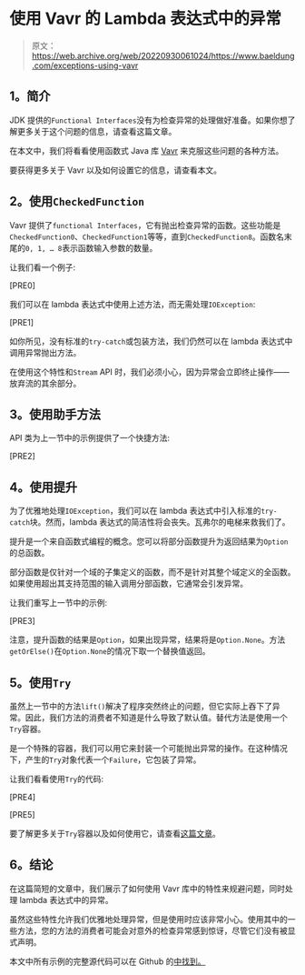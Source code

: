 # 使用 Vavr 的 Lambda 表达式中的异常

> 原文：<https://web.archive.org/web/20220930061024/https://www.baeldung.com/exceptions-using-vavr>

## **1。简介**

JDK 提供的`Functional Interfaces`没有为检查异常的处理做好准备。如果你想了解更多关于这个问题的信息，请查看这篇文章。

在本文中，我们将看看使用函数式 Java 库 [Vavr](https://web.archive.org/web/20221017183240/http://www.vavr.io/) 来克服这些问题的各种方法。

要获得更多关于 Vavr 以及如何设置它的信息，请查看本文。

## **2。使用`CheckedFunction`**

Vavr 提供了`functional Interfaces`，它有抛出检查异常的函数。这些功能是`CheckedFunction0`、`CheckedFunction1`等等，直到`CheckedFunction8`。函数名末尾的`0, 1, … 8`表示函数输入参数的数量。

让我们看一个例子:

[PRE0]

我们可以在 lambda 表达式中使用上述方法，而无需处理`IOException`:

[PRE1]

如你所见，没有标准的`try-catch`或包装方法，我们仍然可以在 lambda 表达式中调用异常抛出方法。

在使用这个特性和`Stream` API 时，我们必须小心，因为异常会立即终止操作——放弃流的其余部分。

## **3。使用助手方法**

API 类为上一节中的示例提供了一个快捷方法:

[PRE2]

## **4。使用提升**

为了优雅地处理`IOException`，我们可以在 lambda 表达式中引入标准的`try-catch`块。然而，lambda 表达式的简洁性将会丧失。瓦弗尔的电梯来救我们了。

提升是一个来自函数式编程的概念。您可以将部分函数提升为返回结果为`Option`的总函数。

部分函数是仅针对一个域的子集定义的函数，而不是针对其整个域定义的全函数。如果使用超出其支持范围的输入调用分部函数，它通常会引发异常。

让我们重写上一节中的示例:

[PRE3]

注意，提升函数的结果是`Option`，如果出现异常，结果将是`Option.None`。方法`getOrElse()`在`Option.None`的情况下取一个替换值返回。

## **5。使用`Try`**

虽然上一节中的方法`lift()`解决了程序突然终止的问题，但它实际上吞下了异常。因此，我们方法的消费者不知道是什么导致了默认值。替代方法是使用一个`Try`容器。

是一个特殊的容器，我们可以用它来封装一个可能抛出异常的操作。在这种情况下，产生的`Try`对象代表一个`Failure`，它包装了异常。

让我们看看使用`Try`的代码:

[PRE4]

[PRE5]

要了解更多关于`Try`容器以及如何使用它，请查看[这篇文章](/web/20221017183240/https://www.baeldung.com/vavr-try)。

## **6。结论**

在这篇简短的文章中，我们展示了如何使用 Vavr 库中的特性来规避问题，同时处理 lambda 表达式中的异常。

虽然这些特性允许我们优雅地处理异常，但是使用时应该非常小心。使用其中的一些方法，您的方法的消费者可能会对意外的检查异常感到惊讶，尽管它们没有被显式声明。

本文中所有示例的完整源代码可以在 Github 的[中找到。](https://web.archive.org/web/20221017183240/https://github.com/eugenp/tutorials/tree/master/vavr-modules/vavr)